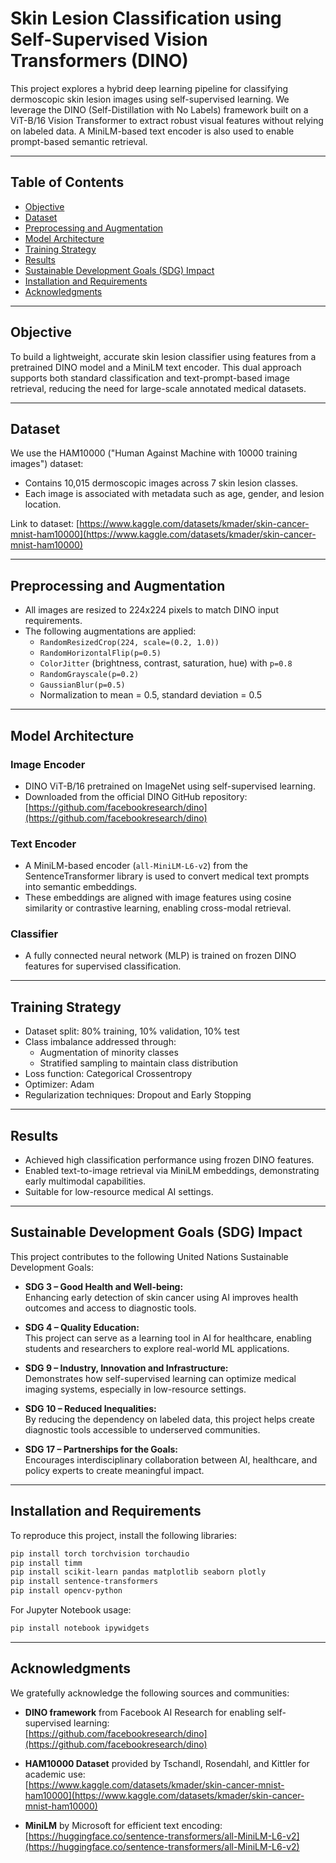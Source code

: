 # Skin Lesion Classification using Self-Supervised Vision Transformers (DINO)

This project explores a hybrid deep learning pipeline for classifying dermoscopic skin lesion images using self-supervised learning. We leverage the DINO (Self-Distillation with No Labels) framework built on a ViT-B/16 Vision Transformer to extract robust visual features without relying on labeled data. A MiniLM-based text encoder is also used to enable prompt-based semantic retrieval.

---

## Table of Contents
- [Objective](#objective)
- [Dataset](#dataset)
- [Preprocessing and Augmentation](#preprocessing-and-augmentation)
- [Model Architecture](#model-architecture)
- [Training Strategy](#training-strategy)
- [Results](#results)
- [Sustainable Development Goals (SDG) Impact](#sustainable-development-goals-sdg-impact)
- [Installation and Requirements](#installation-and-requirements)
- [Acknowledgments](#acknowledgments)


---

## Objective

To build a lightweight, accurate skin lesion classifier using features from a pretrained DINO model and a MiniLM text encoder. This dual approach supports both standard classification and text-prompt-based image retrieval, reducing the need for large-scale annotated medical datasets.

---

## Dataset

We use the HAM10000 ("Human Against Machine with 10000 training images") dataset:
- Contains 10,015 dermoscopic images across 7 skin lesion classes.
- Each image is associated with metadata such as age, gender, and lesion location.

Link to dataset: [https://www.kaggle.com/datasets/kmader/skin-cancer-mnist-ham10000](https://www.kaggle.com/datasets/kmader/skin-cancer-mnist-ham10000)

---

## Preprocessing and Augmentation

- All images are resized to 224x224 pixels to match DINO input requirements.
- The following augmentations are applied:
  - `RandomResizedCrop(224, scale=(0.2, 1.0))`
  - `RandomHorizontalFlip(p=0.5)`
  - `ColorJitter` (brightness, contrast, saturation, hue) with `p=0.8`
  - `RandomGrayscale(p=0.2)`
  - `GaussianBlur(p=0.5)`
  - Normalization to mean = 0.5, standard deviation = 0.5

---

## Model Architecture

### Image Encoder  
- DINO ViT-B/16 pretrained on ImageNet using self-supervised learning.  
- Downloaded from the official DINO GitHub repository:  
  [https://github.com/facebookresearch/dino](https://github.com/facebookresearch/dino)

### Text Encoder  
- A MiniLM-based encoder (`all-MiniLM-L6-v2`) from the SentenceTransformer library is used to convert medical text prompts into semantic embeddings.
- These embeddings are aligned with image features using cosine similarity or contrastive learning, enabling cross-modal retrieval.

### Classifier  
- A fully connected neural network (MLP) is trained on frozen DINO features for supervised classification.

---

## Training Strategy

- Dataset split: 80% training, 10% validation, 10% test
- Class imbalance addressed through:
  - Augmentation of minority classes
  - Stratified sampling to maintain class distribution
- Loss function: Categorical Crossentropy
- Optimizer: Adam
- Regularization techniques: Dropout and Early Stopping

---

## Results

- Achieved high classification performance using frozen DINO features.
- Enabled text-to-image retrieval via MiniLM embeddings, demonstrating early multimodal capabilities.
- Suitable for low-resource medical AI settings.

---

## Sustainable Development Goals (SDG) Impact

This project contributes to the following United Nations Sustainable Development Goals:

- **SDG 3 – Good Health and Well-being:**  
  Enhancing early detection of skin cancer using AI improves health outcomes and access to diagnostic tools.

- **SDG 4 – Quality Education:**  
  This project can serve as a learning tool in AI for healthcare, enabling students and researchers to explore real-world ML applications.

- **SDG 9 – Industry, Innovation and Infrastructure:**  
  Demonstrates how self-supervised learning can optimize medical imaging systems, especially in low-resource settings.

- **SDG 10 – Reduced Inequalities:**  
  By reducing the dependency on labeled data, this project helps create diagnostic tools accessible to underserved communities.

- **SDG 17 – Partnerships for the Goals:**  
  Encourages interdisciplinary collaboration between AI, healthcare, and policy experts to create meaningful impact.

---

## Installation and Requirements

To reproduce this project, install the following libraries:

```bash
pip install torch torchvision torchaudio
pip install timm
pip install scikit-learn pandas matplotlib seaborn plotly
pip install sentence-transformers
pip install opencv-python
```

For Jupyter Notebook usage:

```bash
pip install notebook ipywidgets
```

---



## Acknowledgments

We gratefully acknowledge the following sources and communities:

- **DINO framework** from Facebook AI Research for enabling self-supervised learning:  
  [https://github.com/facebookresearch/dino](https://github.com/facebookresearch/dino)

- **HAM10000 Dataset** provided by Tschandl, Rosendahl, and Kittler for academic use:  
  [https://www.kaggle.com/datasets/kmader/skin-cancer-mnist-ham10000](https://www.kaggle.com/datasets/kmader/skin-cancer-mnist-ham10000)

- **MiniLM** by Microsoft for efficient text encoding:  
  [https://huggingface.co/sentence-transformers/all-MiniLM-L6-v2](https://huggingface.co/sentence-transformers/all-MiniLM-L6-v2)
